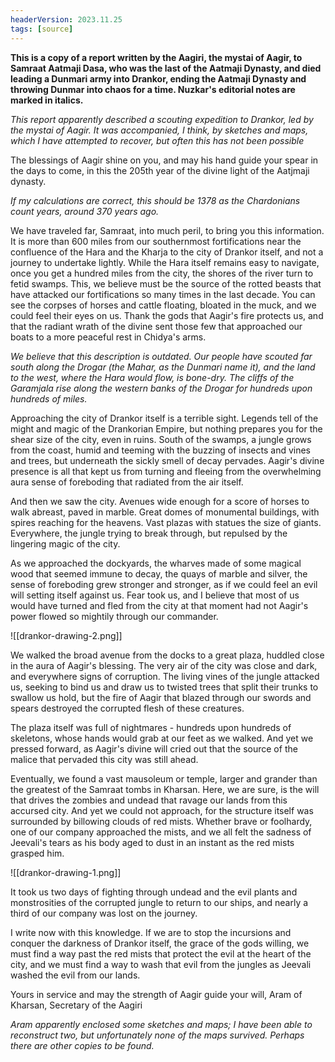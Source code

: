 ```yaml
---
headerVersion: 2023.11.25
tags: [source]
---
```


**This is a copy of a report written by the Aagiri, the mystai of Aagir, to Samraat Aatmaji Dasa, who was the last of the Aatmaji Dynasty, and died leading a Dunmari army into Drankor, ending the Aatmaji Dynasty and throwing Dunmar into chaos for a time. Nuzkar's editorial notes are marked in italics.**

*This report apparently described a scouting expedition to Drankor, led by the mystai of Aagir. It was accompanied, I think, by sketches and maps, which I have attempted to recover, but often this has not been possible*

The blessings of Aagir shine on you, and may his hand guide your spear in the days to come, in this the 205th year of the divine light of the Aatjmaji dynasty. 

*If my calculations are correct, this should be 1378 as the Chardonians count years, around 370 years ago.*

We have traveled far, Samraat, into much peril, to bring you this information. It is more than 600 miles from our southernmost fortifications near the confluence of the Hara and the Kharja to the city of Drankor itself, and not a journey to undertake lightly. While the Hara itself remains easy to navigate, once you get a hundred miles from the city, the shores of the river turn to fetid swamps. This, we believe must be the source of the rotted beasts that have attacked our fortifications so many times in the last decade. You can see the corpses of horses and cattle floating, bloated in the muck, and we could feel their eyes on us. Thank the gods that Aagir's fire protects us, and that the radiant wrath of the divine sent those few that approached our boats to a more peaceful rest in Chidya's arms. 

*We believe that this description is outdated. Our people have scouted far south along the Drogar (the Mahar, as the Dunmari name it), and the land to the west, where the Hara would flow, is bone-dry. The cliffs of the Garamjala rise along the western banks of the Drogar for hundreds upon hundreds of miles.*

Approaching the city of Drankor itself is a terrible sight. Legends tell of the might and magic of the Drankorian Empire, but nothing prepares you for the shear size of the city, even in ruins. South of the swamps, a jungle grows from the coast, humid and teeming with the buzzing of insects and vines and trees, but underneath the sickly smell of decay pervades. Aagir's divine presence is all that kept us from turning and fleeing from the overwhelming aura sense of foreboding that radiated from the air itself. 

And then we saw the city. Avenues wide enough for a score of horses to walk abreast, paved in marble. Great domes of monumental buildings, with spires reaching for the heavens. Vast plazas with statues the size of giants. Everywhere, the jungle trying to break through, but repulsed by the lingering magic of the city. 

As we approached the dockyards, the wharves made of some magical wood that seemed immune to decay, the quays of marble and silver, the sense of foreboding grew stronger and stronger, as if we could feel an evil will setting itself against us. Fear took us, and I believe that most of us would have turned and fled from the city at that moment had not Aagir's power flowed so mightily through our commander. 

![[drankor-drawing-2.png]]

We walked the broad avenue from the docks to a great plaza, huddled close in the aura of Aagir's blessing. The very air of the city was close and dark, and everywhere signs of corruption. The living vines of the jungle attacked us, seeking to bind us and draw us to twisted trees that split their trunks to swallow us hold, but the fire of Aagir that blazed through our swords and spears destroyed the corrupted flesh of these creatures. 

The plaza itself was full of nightmares - hundreds upon hundreds of skeletons, whose hands would grab at our feet as we walked. And yet we pressed forward, as Aagir's divine will cried out that the source of the malice that pervaded this city was still ahead. 

Eventually, we found a vast mausoleum or temple, larger and grander than the greatest of the Samraat tombs in Kharsan. Here, we are sure, is the will that drives the zombies and undead that ravage our lands from this accursed city. And yet we could not approach, for the structure itself was surrounded by billowing clouds of red mists. Whether brave or foolhardy, one of our company approached the mists, and we all felt the sadness of Jeevali's tears as his body aged to dust in an instant as the red mists grasped him. 

![[drankor-drawing-1.png]]

It took us two days of fighting through undead and the evil plants and monstrosities of the corrupted jungle to return to our ships, and nearly a third of our company was lost on the journey.

I write now with this knowledge. If we are to stop the incursions and conquer the darkness of Drankor itself, the grace of the gods willing, we must find a way past the red mists that protect the evil at the heart of the city, and we must find a way to wash that evil from the jungles as Jeevali washed the evil from our lands. 

Yours in service and may the strength of Aagir guide your will,
Aram of Kharsan, Secretary of the Aagiri

*Aram apparently enclosed some sketches and maps; I have been able to reconstruct two, but unfortunately none of the maps survived. Perhaps there are other copies to be found.*